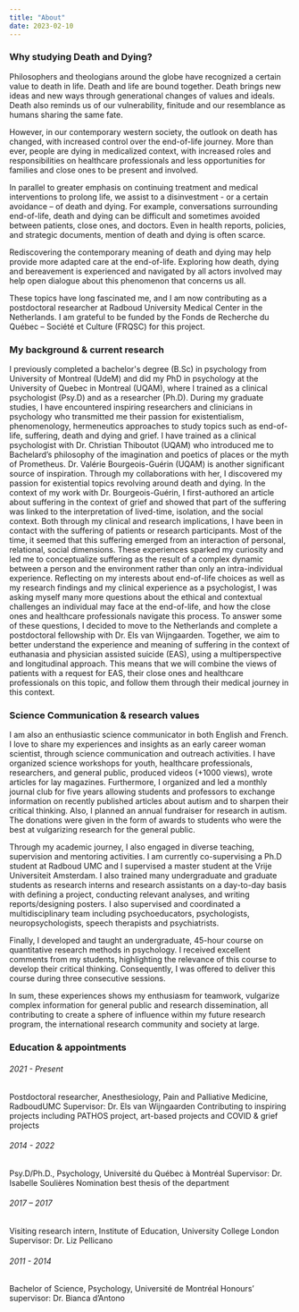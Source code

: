```yaml
---
title: "About"
date: 2023-02-10
---
```


### Why studying Death and Dying? 

Philosophers and theologians around the globe have recognized a certain value to death in life. Death and life are bound together. Death brings new ideas and new ways through generational changes of values and ideals. Death also reminds us of our vulnerability, finitude and our resemblance as humans sharing the same fate. 

However, in our contemporary western society, the outlook on death has changed, with increased control over the end-of-life journey. More than ever, people are dying in medicalized context, with increased roles and responsibilities on healthcare professionals and less opportunities for families and close ones to be present and involved. 

In parallel to greater emphasis on continuing treatment and medical interventions to prolong life, we assist to a disinvestment - or a certain avoidance – of death and dying. For example, conversations surrounding end-of-life, death and dying can be difficult and sometimes avoided between patients, close ones, and doctors. Even in health reports, policies, and strategic documents, mention of death and dying is often scarce. 

Rediscovering the contemporary meaning of death and dying may help provide more adapted care at the end-of-life. Exploring how death, dying and bereavement is experienced and navigated by all actors involved may help open dialogue about this phenomenon that concerns us all. 

These topics have long fascinated me, and I am now contributing as a postdoctoral researcher at Radboud University Medical Center in the Netherlands. I am grateful to be funded by the Fonds de Recherche du Québec – Société et Culture (FRQSC) for this project. 

### My background & current research
I previously completed a bachelor's degree (B.Sc) in psychology from University of Montreal (UdeM) and did my PhD in psychology at the University of Quebec in Montreal (UQAM), where I trained as a clinical psychologist (Psy.D) and as a researcher (Ph.D). During my graduate studies, I have encountered inspiring researchers and clinicians in psychology who transmitted me their passion for existentialism, phenomenology, hermeneutics approaches to study topics such as end-of-life, suffering, death and dying and grief. I have trained as a clinical psychologist with Dr. Christian Thiboutot (UQAM) who introduced me to Bachelard’s philosophy of the imagination and poetics of places or the myth of Prometheus. Dr. Valérie Bourgeois-Guérin (UQAM) is another significant source of inspiration. Through my collaborations with her, I discovered my passion for existential topics revolving around death and dying. In the context of my work with Dr. Bourgeois-Guérin, I first-authored an article about suffering in the context of grief and showed that part of the suffering was linked to the interpretation of lived-time, isolation, and the social context. Both through my clinical and research implications, I have been in contact with the suffering of patients or research participants. Most of the time, it seemed that this suffering emerged from an interaction of personal, relational, social dimensions. These experiences sparked my curiosity and led me to conceptualize suffering as the result of a complex dynamic between a person and the environment rather than only an intra-individual experience. Reflecting on my interests about end-of-life choices as well as my research findings and my clinical experience as a psychologist, I was asking myself many more questions about the ethical and contextual challenges an individual may face at the end-of-life, and how the close ones and healthcare professionals navigate this process. To answer some of these questions, I decided to move to the Netherlands and complete a postdoctoral fellowship with Dr. Els van Wijngaarden. Together, we aim to better understand the experience and meaning of suffering in the context of euthanasia and physician assisted suicide (EAS), using a multiperspective and longitudinal approach. This means that we will combine the views of patients with a request for EAS, their close ones and healthcare professionals on this topic, and follow them through their medical journey in this context. 

### Science Communication & research values
I am also an enthusiastic science communicator in both English and French. I love to share my experiences and insights as an early career woman scientist, through science communication and outreach activities. I have organized science workshops for youth, healthcare professionals, researchers, and general public, produced videos (+1000 views), wrote articles for lay magazines. Furthermore, I organized and led a monthly journal club for five years allowing students and professors to exchange information on recently published articles about autism and to sharpen their critical thinking. Also, I planned an annual fundraiser for research in autism. The donations were given in the form of awards to students who were the best at vulgarizing research for the general public.

Through my academic journey, I also engaged in diverse teaching, supervision and mentoring activities. I am currently co-supervising a Ph.D student at Radboud UMC and I supervised a master student at the Vrije Universiteit Amsterdam. I also trained many undergraduate and graduate students as research interns and research assistants on a day-to-day basis with defining a project, conducting relevant analyses, and writing reports/designing posters. I also supervised and coordinated a multidisciplinary team including psychoeducators, psychologists, neuropsychologists, speech therapists and psychiatrists.

Finally, I developed and taught an undergraduate, 45-hour course on quantitative research methods in psychology. I received excellent comments from my students, highlighting the relevance of this course to develop their critical thinking. Consequently, I was offered to deliver this course during three consecutive sessions. 

In sum, these experiences shows my enthusiasm for teamwork, vulgarize complex information for general public and research dissemination, all contributing to create a sphere of influence within my future research program, the international research community and society at large.


### Education & appointments
###### 2021 - Present 
Postdoctoral researcher, Anesthesiology, Pain and Palliative Medicine, RadboudUMC
Supervisor: Dr. Els van Wijngaarden
Contributing to inspiring projects including PATHOS project, art-based projects and COVID & grief projects

###### 2014 - 2022
Psy.D/Ph.D., Psychology, Université du Québec à Montréal
Supervisor: Dr. Isabelle Soulières
Nomination best thesis of the department    
                       
###### 2017 – 2017 
Visiting research intern, Institute of Education, University College London
Supervisor: Dr. Liz Pellicano

###### 2011 - 2014
Bachelor of Science, Psychology, Université de Montréal
Honours’ supervisor: Dr. Bianca d’Antono
